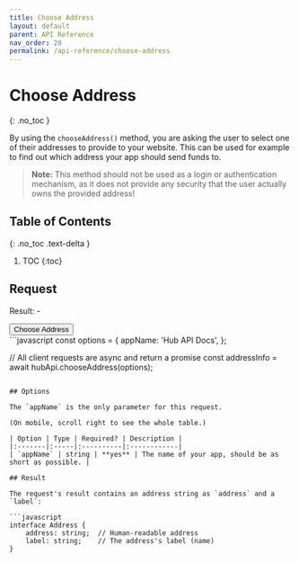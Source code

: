 ```yaml
---
title: Choose Address
layout: default
parent: API Reference
nav_order: 20
permalink: /api-reference/choose-address
---
```


# Choose Address
{: .no_toc }

By using the `chooseAddress()` method, you are asking the user to select one of
their addresses to provide to your website. This can be used for example to find
out which address your app should send funds to.

> **Note:** This method should not be used as a login or authentication mechanism,
> as it does not provide any security that the user actually owns the provided address!

## Table of Contents
{: .no_toc .text-delta }

1. TOC
{:toc}

## Request

<div class="code-example">
  <p>Result: <span id="output">-</span></p>
  <button id="choose-address-btn" class="btn btn-primary mb-1">Choose Address</button>

  <script
    src="https://cdn.jsdelivr.net/npm/@nimiq/hub-api@v1.0/dist/standalone/HubApi.standalone.umd.js"
    integrity="sha256-HZuohwzM5nRdRQh3HLpAcYGbpNe6PtqZRyK+VvUI+nU=" crossorigin="anonymous"></script>
  <script>
    const hubApi = new HubApi('https://hub.nimiq-testnet.com');

    document.getElementById('choose-address-btn').addEventListener('click', async function(event) {
      const output = document.getElementById('output');

      try {
        const result = await hubApi.chooseAddress({
          appName: 'Hub API Docs',
        });
        output.textContent = result.address + ' (' + result.label + ')';
      } catch (error) {
        output.textContent = error.message;
      }
    });
  </script>
</div>
```javascript
const options = {
  appName: 'Hub API Docs',
};

// All client requests are async and return a promise
const addressInfo = await hubApi.chooseAddress(options);
```

## Options

The `appName` is the only parameter for this request.

(On mobile, scroll right to see the whole table.)

| Option | Type | Required? | Description |
|:-------|:-----|:----------|:------------|
| `appName` | string | **yes** | The name of your app, should be as short as possible. |

## Result

The request's result contains an address string as `address` and a `label`:

```javascript
interface Address {
    address: string;  // Human-readable address
    label: string;    // The address's label (name)
}
```
